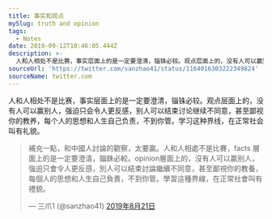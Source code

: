 ```yaml
---
title: 事实和观点
mySlug: truth and opinion
tags:
  - Notes
date: 2019-09-12T10:46:05.444Z
description: >-
  人和人相处不是比赛，事实层面上的是一定要澄清，锱铢必较。观点层面上的，没有人可以赢别人，强迫只会令人更反感，别人可以结束讨论继续不同意，甚至鄙视你的教养，每个人的思想和人生自己负责，不到你管。学习这种界线，在正常社会叫有礼貌。  
sourceUrl: 'https://twitter.com/sanzhao41/status/1164016303222349824'
sourceName: twitter.com
---
```

人和人相处不是比赛，事实层面上的是一定要澄清，锱铢必较。观点层面上的，没有人可以赢别人，强迫只会令人更反感，别人可以结束讨论继续不同意，甚至鄙视你的教养，每个人的思想和人生自己负责，不到你管。学习这种界线，在正常社会叫有礼貌。  

<blockquote class="twitter-tweet" data-lang="zh-cn"><p lang="zh" dir="ltr">補充一點，和中國人討論的觀察，太要贏。人和人相處不是比賽，facts 層面上的是一定要澄清，錙銖必較。opinion層面上的，沒有人可以贏别人，強迫只會令人更反感，別人可以結束討論繼續不同意，甚至鄙視你的教養，每個人的思想和人生自己負責，不到你管。學習這種界線，在正常社會叫有禮貌。</p>&mdash; 三爪1 (@sanzhao41) <a href="https://twitter.com/sanzhao41/status/1164023502648688640?ref_src=twsrc%5Etfw">2019年8月21日</a></blockquote>
<script async src="https://platform.twitter.com/widgets.js" charset="utf-8"></script>
